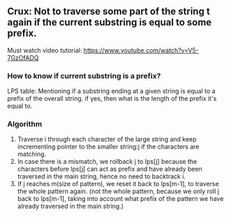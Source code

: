 ## Crux: Not to traverse some part of the string t again if the current substring is equal to some prefix.
Must watch video tutorial: https://www.youtube.com/watch?v=V5-7GzOfADQ

### How to know if current substring is a prefix?
LPS table:
Mentioning if a substring ending at a given string is equal to a prefix of the overall string. if yes, then what is the length of the prefix it's equal to.

### Algorithm
1. Traverse i through each character of the large string and keep incrementing pointer to the smaller string:j if the characters are matching.
2. In case there is a mismatch, we rollback j to lps[j] because the characters before lps[j] can act as prefix and have already been traversed in the main string, hence no need to backtrack i.
3. If j reaches m(size of pattern), we reset it back to lps[m-1], to traverse the whole pattern again. (not the whole pattern, because we only roll j back to lps[m-1], taking into account what prefix of the pattern we have already traversed in the main string.)

